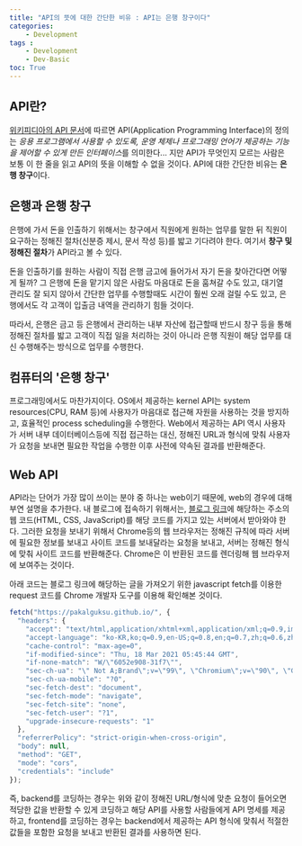 ```yaml
---
title: "API의 뜻에 대한 간단한 비유 : API는 은행 창구이다"
categories:
    - Development
tags :
    - Development
    - Dev-Basic
toc: True
---
```

## API란?
[위키피디아의 API 문서](https://ko.wikipedia.org/wiki/API)에 따르면 API(Application Programming Interface)의 정의는 *응용 프로그램에서 사용할 수 있도록, 운영 체제나 프로그래밍 언어가 제공하는 기능을 제어할 수 있게 만든 인터페이스*를 의미한다... 지만 API가 무엇인지 모르는 사람은 보통 이 한 줄을 읽고 API의 뜻을 이해할 수 없을 것이다. API에 대한 간단한 비유는 **은행 창구**이다.

## 은행과 은행 창구
은행에 가서 돈을 인출하기 위해서는 창구에서 직원에게 원하는 업무를 말한 뒤 직원이 요구하는 정해진 절차(신분증 제시, 문서 작성 등)를 밟고 기다려야 한다. 여기서 **창구 및 정해진 절차**가 API라고 볼 수 있다.

돈을 인출하기를 원하는 사람이 직접 은행 금고에 들어가서 자기 돈을 찾아간다면 어떻게 될까? 그 은행에 돈을 맡기지 않은 사람도 마음대로 돈을 훔쳐갈 수도 있고, 대기열 관리도 잘 되지 않아서 간단한 업무를 수행할때도 시간이 훨씬 오래 걸릴 수도 있고, 은행에서도 각 고객이 입출금 내역을 관리하기 힘들 것이다.

따라서, 은행은 금고 등 은행에서 관리하는 내부 자산에 접근할때 반드시 창구 등을 통해 정해진 절차를 밟고 고객이 직접 일을 처리하는 것이 아니라 은행 직원이 해당 업무를 대신 수행해주는 방식으로 업무를 수행한다.

## 컴퓨터의 '은행 창구'
프로그래밍에서도 마찬가지이다. OS에서 제공하는 kernel API는 system resources(CPU, RAM 등)에 사용자가 마음대로 접근해 자원을 사용하는 것을 방지하고, 효율적인 process scheduling을 수행한다. Web에서 제공하는 API 역시 사용자가 서버 내부 데이터베이스등에 직접 접근하는 대신, 정해진 URL과 형식에 맞춰 사용자가 요청을 보내면 필요한 작업을 수행한 이후 사전에 약속된 결과를 반환해준다.

## Web API
API라는 단어가 가장 많이 쓰이는 분야 중 하나는 web이기 때문에, web의 경우에 대해 부연 설명을 추가한다. 내 블로그에 접속하기 위해서는, [블로그 링크](https://pakalguksu.github.io/)에 해당하는 주소의 웹 코드(HTML, CSS, JavaScript)를 해당 코드를 가지고 있는 서버에서 받아와야 한다. 그러한 요청을 보내기 위해서 Chrome등의 웹 브라우저는 정해진 규칙에 따라 서버에 필요한 정보를 보내고 사이트 코드를 보내달라는 요청을 보내고, 서버는 정해진 형식에 맞춰 사이트 코드를 반환해준다. Chrome은 이 반환된 코드를 렌더링해 웹 브라우저에 보여주는 것이다.

아래 코드는 블로그 링크에 해당하는 글을 가져오기 위한 javascript fetch를 이용한 request 코드를 Chrome 개발자 도구를 이용해 확인해본 것이다. 
```javascript
fetch("https://pakalguksu.github.io/", {
  "headers": {
    "accept": "text/html,application/xhtml+xml,application/xml;q=0.9,image/avif,image/webp,image/apng,*/*;q=0.8,application/signed-exchange;v=b3;q=0.9",
    "accept-language": "ko-KR,ko;q=0.9,en-US;q=0.8,en;q=0.7,zh;q=0.6,zh-CN;q=0.5,zh-TW;q=0.4,zh-HK;q=0.3",
    "cache-control": "max-age=0",
    "if-modified-since": "Thu, 18 Mar 2021 05:45:44 GMT",
    "if-none-match": "W/\"6052e908-31f7\"",
    "sec-ch-ua": "\" Not A;Brand\";v=\"99\", \"Chromium\";v=\"90\", \"Google Chrome\";v=\"90\"",
    "sec-ch-ua-mobile": "?0",
    "sec-fetch-dest": "document",
    "sec-fetch-mode": "navigate",
    "sec-fetch-site": "none",
    "sec-fetch-user": "?1",
    "upgrade-insecure-requests": "1"
  },
  "referrerPolicy": "strict-origin-when-cross-origin",
  "body": null,
  "method": "GET",
  "mode": "cors",
  "credentials": "include"
});
```

즉, backend를 코딩하는 경우는 위와 같이 정해진 URL/형식에 맞춘 요청이 들어오면 적당한 값을 반환할 수 있게 코딩하고 해당 API를 사용할 사람들에게 API 명세를 제공하고, frontend를 코딩하는 경우는 backend에서 제공하는 API 형식에 맞춰서 적절한 값들을 포함한 요청을 보내고 반환된 결과를 사용하면 된다.